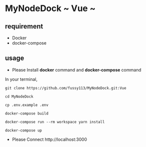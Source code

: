 # MyNodeDock ~ Vue ~

## requirement

* Docker
* docker-compose

## usage

* Please Install **docker** command and **docker-compose** command

In your terminal,
```
git clone https://github.com/fussy113/MyNodeDock.git:Vue

cd MyNodeDock

cp .env.example .env

docker-compose build

docker-compose run --rm workspace yarn install

docker-compose up
```

* Please Connect http://localhost:3000
